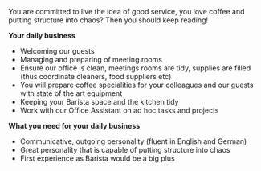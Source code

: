 <? include jobs/header ?>

You are committed to live the idea of good service, you love coffee and putting structure into chaos? Then you should keep reading!

**Your daily business**

- Welcoming our guests
- Managing and preparing of meeting rooms
- Ensure our office is clean, meetings rooms are tidy, supplies are filled (thus coordinate cleaners, food suppliers etc)
- You will prepare coffee specialities for your colleagues and our guests with state of the art equipment
- Keeping your Barista space and the kitchen tidy
- Work with our Office Assistant on ad hoc tasks and projects

**What you need for your daily business**

- Communicative, outgoing personality (fluent in  English and German) 
- Great personality that is capable of putting structure into chaos 
- First experience as Barista would be a big plus

<? include jobs/footer ?>